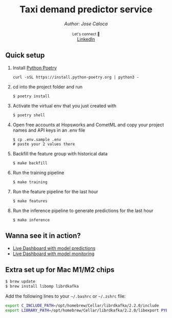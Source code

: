 <div align="center">
    <h1>Taxi demand predictor service</h1>
    <i>Author: Jose Caloca </i>
</div>

<br />
<div align="center">
    <sub>Let's connect 🤗</sub>
    <br />
    <a href="https://www.linkedin.com/in/josecaloca/">LinkedIn</a> 
    <br />
</div>

## Quick setup

1. Install [Python Poetry](https://python-poetry.org/)
    ```
    curl -sSL https://install.python-poetry.org | python3 -
    ```

2. cd into the project folder and run
    ```
    $ poetry install
    ```

3. Activate the virtual env that you just created with
    ```
    $ poetry shell
    ```

4. Open free accounts at Hopsworks and CometML and copy your project names and API keys in an .env file
    ```
    $ cp .env.sample .env
    # paste your 2 values there
    ```

5. Backfill the feature group with historical data
    ```
    $ make backfill
    ```

6. Run the training pipeline
    ```
    $ make training
    ```

7. Run the feature pipeline for the last hour
    ```
    $ make features
    ```

8. Run the inference pipeline to generate predictions for the last hour
    ```
    $ make inference
    ```

## Wanna see it in action?

- [Live Dashboard with model predictions](https://taxi-demand-predictor.streamlit.app/)
- [Live Dashboard with model monitoring ](https://taxi-demand-predictor-monitoring.streamlit.app/)

## Extra set up for Mac M1/M2 chips

```bash
$ brew update
$ brew install libomp librdkafka
```

Add the following lines to your `~/.bashrc` or `~/.zshrc` file:

```bash
export C_INCLUDE_PATH=/opt/homebrew/Cellar/librdkafka/2.2.0/include
export LIBRARY_PATH=/opt/homebrew/Cellar/librdkafka/2.2.0/libexport PYENV_ROOT="$HOME/.pyenv"
```
